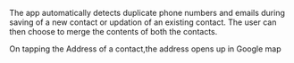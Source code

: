 The app automatically detects duplicate phone numbers and emails during saving of a new contact 
or updation of an existing contact. The user can then choose to merge the contents of both the contacts.

On tapping the Address of a contact,the address opens up in Google map
